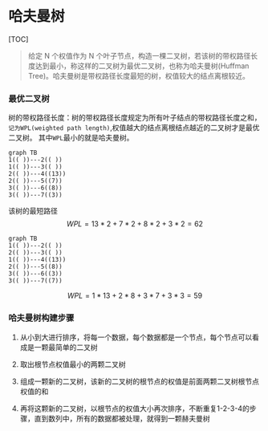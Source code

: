 # 哈夫曼树

[TOC]

> 给定 N 个权值作为 N 个叶子节点，构造一棵二叉树，若该树的带权路径长度达到最小，称这样的二叉树为最优二叉树，也称为哈夫曼树(Huffman Tree)。哈夫曼树是带权路径长度最短的树，权值较大的结点离根较近。

### 最优二叉树

树的带权路径长度：树的带权路径长度规定为所有叶子结点的带权路径长度之和，`记为WPL(weighted path length)`,权值越大的结点离根结点越近的二叉树才是最优二叉树。
其中`WPL`最小的就是哈夫曼树。

```mermaid
graph TB
1(( ))---2(( ))
1(( ))---3(( ))
2(( ))---4((13))
2(( ))---5((7))
3(( ))---6((8))
3(( ))---7((3))
```

该树的最短路径$$WPL=13*2+7*2+8*2+3*2=62$$

```mermaid
graph TB
1(( ))---2(( ))
2(( ))---3(( ))
1(( ))---4((13))
2(( ))---5((8))
3(( ))---6((3))
3(( ))---7((7))
```

$$
WPL=1*13+2*8+3*7+3*3=59
$$

### 哈夫曼树构建步骤


1. 从小到大进行排序，将每一个数据，每个数据都是一个节点，每个节点可以看成是一颗最简单的二叉树

2. 取出根节点权值最小的两颗二叉树

3. 组成一颗新的二叉树，该新的二叉树的根节点的权值是前面两颗二叉树根节点权值的和

4. 再将这颗新的二叉树，以根节点的权值大小再次排序，不断重复1-2-3-4的步骤，直到数列中，所有的数据都被处理，就得到一颗赫夫曼树

